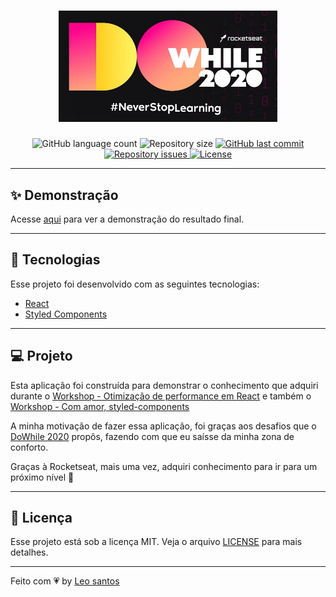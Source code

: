 <h1 align="center">
  <img alt="Campanha: Internet para todos" title="#delicinha" src="https://github.com/raphabarreto/do-while/blob/main/.github/logo.png" width="350px" />
  <br/>
</h1>

<p align="center">
  <img alt="GitHub language count" src="https://img.shields.io/github/languages/count/raphabarreto/do-while">

  <img alt="Repository size" src="https://img.shields.io/github/repo-size/raphabarreto/do-while">

  <a href="https://github.com/raphabarreto/do-while/commits/master">
    <img alt="GitHub last commit" src="https://img.shields.io/github/last-commit/raphabarreto/do-while">
  </a>

  <a href="https://github.com/raphabarreto/do-while/issues">
    <img alt="Repository issues" src="https://img.shields.io/github/issues/raphabarreto/do-while">
  </a>

  <a href="https://github.com/raphabarreto/do-while/blob/master/LICENSE.md">
    <img alt="License" src="https://img.shields.io/badge/license-MIT-brightgreen">
  <a>
</p>

---

## ✨ Demonstração

<p >Acesse <a href="https://do-while.raphabarreto.com.br/">aqui</a> para ver a demonstração do resultado final.</p>

---

## 🚀 Tecnologias

Esse projeto foi desenvolvido com as seguintes tecnologias:

- [React](https://reactjs.org)
- [Styled Components](https://styled-components.com/)

---

## 💻 Projeto

Esta aplicação foi construída para demonstrar o conhecimento que adquiri durante o [Workshop - Otimização de performance em React](https://github.com/patrickporto/workshop-performance-react) e também o [Workshop - Com amor, styled-components](https://github.com/hstrada/workshop-rocketseat-stylert-boilerplate)

A minha motivação de fazer essa aplicação, foi graças aos desafios que o [DoWhile 2020](https://dowhile.rocketseat.com.br/evento/desafios) propôs, fazendo com que eu saísse da minha zona de conforto.

Graças à Rocketseat, mais uma vez, adquiri conhecimento para ir para um próximo nível 🚀

---


## 🧾 Licença

Esse projeto está sob a licença MIT. Veja o arquivo [LICENSE](LICENSE.md) para mais detalhes.

---

Feito com 💗 by [Leo santos]()
